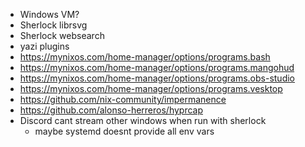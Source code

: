 - Windows VM?
- Sherlock librsvg
- Sherlock websearch
- yazi plugins
- https://mynixos.com/home-manager/options/programs.bash
- https://mynixos.com/home-manager/options/programs.mangohud
- https://mynixos.com/home-manager/options/programs.obs-studio
- https://mynixos.com/home-manager/options/programs.vesktop
- https://github.com/nix-community/impermanence
- https://github.com/alonso-herreros/hyprcap
- Discord cant stream other windows when run with sherlock
  - maybe systemd doesnt provide all env vars
